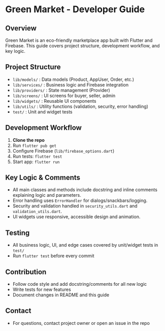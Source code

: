 # Green Market - Developer Guide

## Overview
Green Market is an eco-friendly marketplace app built with Flutter and Firebase. This guide covers project structure, development workflow, and key logic.

## Project Structure
- `lib/models/` : Data models (Product, AppUser, Order, etc.)
- `lib/services/` : Business logic and Firebase integration
- `lib/providers/` : State management (Provider)
- `lib/screens/` : UI screens for buyer, seller, admin
- `lib/widgets/` : Reusable UI components
- `lib/utils/` : Utility functions (validation, security, error handling)
- `test/` : Unit and widget tests

## Development Workflow
1. **Clone the repo**
2. Run `flutter pub get`
3. Configure Firebase (`lib/firebase_options.dart`)
4. Run tests: `flutter test`
5. Start app: `flutter run`

## Key Logic & Comments
- All main classes and methods include docstring and inline comments explaining logic and parameters.
- Error handling uses `ErrorHandler` for dialogs/snackbars/logging.
- Security and validation handled in `security_utils.dart` and `validation_utils.dart`.
- UI widgets use responsive, accessible design and animation.

## Testing
- All business logic, UI, and edge cases covered by unit/widget tests in `test/`
- Run `flutter test` before every commit

## Contribution
- Follow code style and add docstring/comments for all new logic
- Write tests for new features
- Document changes in README and this guide

## Contact
- For questions, contact project owner or open an issue in the repo
